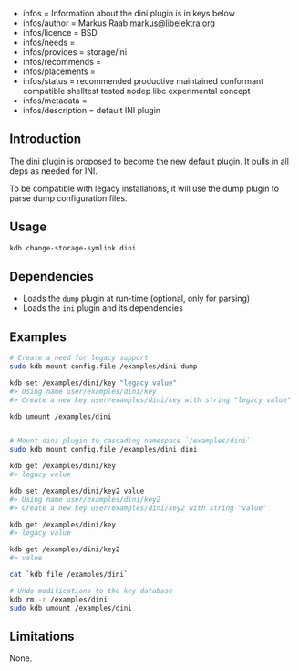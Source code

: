 - infos = Information about the dini plugin is in keys below
- infos/author = Markus Raab <markus@libelektra.org>
- infos/licence = BSD
- infos/needs =
- infos/provides = storage/ini
- infos/recommends =
- infos/placements =
- infos/status = recommended productive maintained conformant compatible shelltest tested nodep libc experimental concept
- infos/metadata =
- infos/description = default INI plugin

## Introduction

The dini plugin is proposed to become the new default plugin.
It pulls in all deps as needed for INI.

To be compatible with legacy installations, it will
use the dump plugin to parse dump configuration files.

## Usage

```bash
kdb change-storage-symlink dini
```

## Dependencies

- Loads the `dump` plugin at run-time (optional, only for parsing)
- Loads the `ini` plugin and its dependencies

## Examples

```sh
# Create a need for legacy support
sudo kdb mount config.file /examples/dini dump

kdb set /examples/dini/key "legacy value"
#> Using name user/examples/dini/key
#> Create a new key user/examples/dini/key with string "legacy value"

kdb umount /examples/dini


# Mount dini plugin to cascading namespace `/examples/dini`
sudo kdb mount config.file /examples/dini dini

kdb get /examples/dini/key
#> legacy value

kdb set /examples/dini/key2 value
#> Using name user/examples/dini/key2
#> Create a new key user/examples/dini/key2 with string "value"

kdb get /examples/dini/key
#> legacy value

kdb get /examples/dini/key2
#> value

cat `kdb file /examples/dini`

# Undo modifications to the key database
kdb rm -r /examples/dini
sudo kdb umount /examples/dini
```

## Limitations

None.
